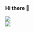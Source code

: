 ### Hi there 👋

<!--
**PavanSrivatsav/PavanSrivatsav** is a ✨ _special_ ✨ repository because its `README.md` (this file) appears on your GitHub profile.

Here are some ideas to get you started:

- 🔭 I’m currently working on ...
- 🌱 I’m currently learning ...
- 👯 I’m looking to collaborate on ...
- 🤔 I’m looking for help with ...
- 💬 Ask me about ...
- 📫 How to reach me: ...
- 😄 Pronouns: ...
- ⚡ Fun fact: ...
-->


  <img align="center" src="https://github-readme-stats.vercel.app/api?username=pavansrivatsav&hide=stars,contribs&count_private=true&show_icons=true&theme=merko&text_color=FFF&" />
  <br>
  <img align="center" src="https://github-readme-stats.vercel.app/api/top-langs/?username=pavansrivatsav&theme=merko&text_color=FFF&hide=java" />
